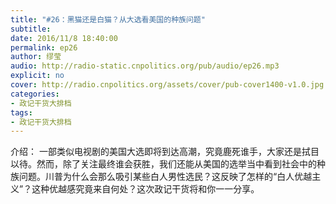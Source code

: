 ```yaml
---
title: "#26：黑猫还是白猫？从大选看美国的种族问题"
subtitle: 
date: 2016/11/8 18:40:00
permalink: ep26
author: 缪莹
audio: http://radio-static.cnpolitics.org/pub/audio/ep26.mp3
explicit: no
cover: http://radio.cnpolitics.org/assets/cover/pub-cover1400-v1.0.jpg
categories:
- 政记干货大排档
tags:
- 政记干货大排档
---
```


介绍： 一部类似电视剧的美国大选即将到达高潮，究竟鹿死谁手，大家还是拭目以待。然而，除了关注最终谁会获胜，我们还能从美国的选举当中看到社会中的种族问题。川普为什么会那么吸引某些白人男性选民？这反映了怎样的“白人优越主义”？这种优越感究竟来自何处？这次政记干货将和你一一分享。